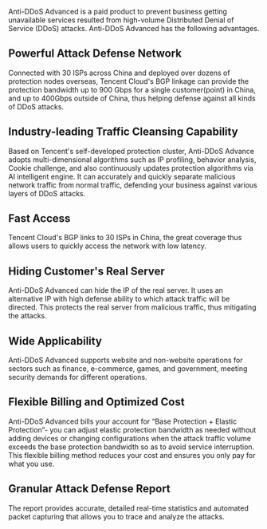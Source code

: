 ﻿[//]: # (chinagitpath:XXXXX)

Anti-DDoS Advanced is a paid product to prevent business  getting unavailable services resulted from high-volume Distributed Denial of Service (DDoS) attacks. Anti-DDoS Advanced has the following advantages.

## Powerful Attack Defense Network 
Connected with 30 ISPs across China and deployed over dozens of protection nodes overseas, Tencent Cloud's BGP linkage can provide the protection bandwidth up to 900 Gbps for a single customer(point) in China, and up to 400Gbps outside of China, thus helping defense against all kinds of DDoS attacks.
## Industry-leading Traffic Cleansing Capability
Based on Tencent's self-developed protection cluster, Anti-DDoS Advance adopts multi-dimensional algorithms such as IP profiling, behavior analysis, Cookie challenge, and also continuously updates protection algorithms via AI intelligent engine. It can accurately and quickly separate malicious network traffic from normal traffic, defending your business against various layers of DDoS attacks.
## Fast Access
Tencent Cloud's BGP links to 30 ISPs in China, the great coverage thus allows users to quickly access the network with low latency.
## Hiding Customer's Real Server
Anti-DDoS Advanced can hide the IP of the real server. It uses an alternative IP with high defense ability to which attack traffic will be directed. This protects the real server from malicious traffic, thus mitigating the attacks.
## Wide Applicability
Anti-DDoS Advanced supports website and non-website operations for sectors such as finance, e-commerce, games, and government, meeting security demands for different operations.
## Flexible Billing and Optimized Cost 
Anti-DDoS Advanced bills your account for “Base Protection + Elastic Protection”- you can adjust elastic protection bandwidth as needed without adding devices or changing configurations when the attack traffic volume exceeds the base protection bandwidth so as to avoid service interruption. This flexible billing method reduces your cost and ensures you only pay for what you use.
## Granular Attack Defense Report
The report provides accurate, detailed real-time statistics and automated packet capturing that allows you to trace and analyze the attacks.
